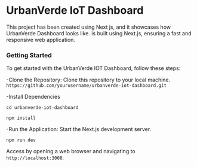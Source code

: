 # UrbanVerde IoT Dashboard

This project has been created using Next js, and it showcases how UrbanVerde Dashboard looks like.
 is built using Next.js, ensuring a fast and responsive web application.

### Getting Started

To get started with the UrbanVerde IOT  Dashboard, follow these steps:

-Clone the Repository: Clone this repository to your local machine.
`https://github.com/yourusername/urbanverde-iot-dashboard.git`

-Install Dependencies

`cd urbanverde-iot-dashboard`

`npm install`

-Run the Application: Start the Next.js development server.


`npm run dev`


Access by opening a web browser and navigating to `http://localhost:3000`.








